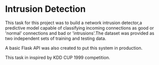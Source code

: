 # Intrusion Detection

This task for this project was to build a network intrusion detector,a predictive model capable of classifying incoming connections as good or 'normal' connections and bad or 'intrusions'.The dataset was provided as two independent sets of training and testing data.


A basic Flask API was also created to put this system in production.

This task in inspired by KDD CUP 1999 competition.
